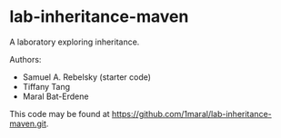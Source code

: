# lab-inheritance-maven

A laboratory exploring inheritance.

Authors:

* Samuel A. Rebelsky (starter code)
* Tiffany Tang
* Maral Bat-Erdene

This code may be found at <https://github.com/1maral/lab-inheritance-maven.git>.
